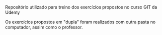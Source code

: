 Repositório utilizado para treino dos exercícios propostos no curso GIT da Udemy

Os exercícios propostos em "dupla" foram realizados com outra pasta no computador, assim como o professor.
